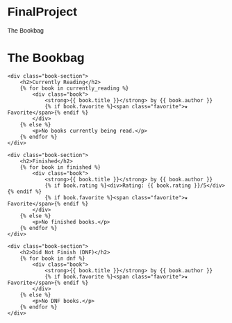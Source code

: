 # FinalProject
The Bookbag

<!DOCTYPE html>
<html lang="en">
<head>
    <meta charset="UTF-8">
    <title>The Bookbag</title>
    <style>
        body { font-family: Arial, sans-serif; margin: 20px; }
        h2 { border-bottom: 2px solid #ccc; padding-bottom: 5px; }
        .book-section { margin-bottom: 40px; }
        .book { border: 1px solid #ccc; padding: 10px; margin: 10px 0; }
        .favorite { color: red; font-weight: bold; }
    </style>
</head>
<body>
    <h1>The Bookbag</h1>

    <div class="book-section">
        <h2>Currently Reading</h2>
        {% for book in currently_reading %}
            <div class="book">
                <strong>{{ book.title }}</strong> by {{ book.author }}
                {% if book.favorite %}<span class="favorite">★ Favorite</span>{% endif %}
            </div>
        {% else %}
            <p>No books currently being read.</p>
        {% endfor %}
    </div>

    <div class="book-section">
        <h2>Finished</h2>
        {% for book in finished %}
            <div class="book">
                <strong>{{ book.title }}</strong> by {{ book.author }}
                {% if book.rating %}<div>Rating: {{ book.rating }}/5</div>{% endif %}
                {% if book.favorite %}<span class="favorite">★ Favorite</span>{% endif %}
            </div>
        {% else %}
            <p>No finished books.</p>
        {% endfor %}
    </div>

    <div class="book-section">
        <h2>Did Not Finish (DNF)</h2>
        {% for book in dnf %}
            <div class="book">
                <strong>{{ book.title }}</strong> by {{ book.author }}
                {% if book.favorite %}<span class="favorite">★ Favorite</span>{% endif %}
            </div>
        {% else %}
            <p>No DNF books.</p>
        {% endfor %}
    </div>
</body>
</html>
